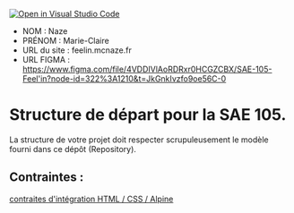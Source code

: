 [![Open in Visual Studio Code](https://classroom.github.com/assets/open-in-vscode-c66648af7eb3fe8bc4f294546bfd86ef473780cde1dea487d3c4ff354943c9ae.svg)](https://classroom.github.com/online_ide?assignment_repo_id=9708356&assignment_repo_type=AssignmentRepo)
- NOM : Naze
- PRÉNOM : Marie-Claire
- URL du site : feelin.mcnaze.fr 
- URL FIGMA : https://www.figma.com/file/4VDDIVlAoRDRxr0HCGZCBX/SAE-105-Feel'in?node-id=322%3A1210&t=JkGnkIvzfo9oe56C-0 

# Structure de départ pour la SAE 105.

La structure de votre projet doit respecter scrupuleusement le modèle fourni dans ce dépôt (Repository).

## Contraintes :
[contraites d'intégration HTML / CSS / Alpine](https://moodle.univ-fcomte.fr/mod/page/view.php?id=645799)

